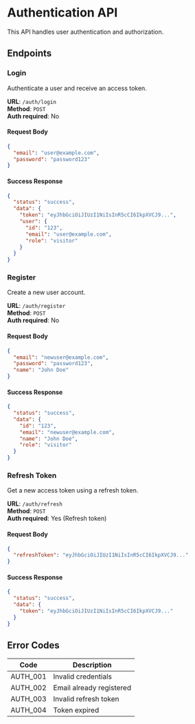 # Authentication API

This API handles user authentication and authorization.

## Endpoints

### Login

Authenticate a user and receive an access token.

**URL**: `/auth/login`  
**Method**: `POST`  
**Auth required**: No

#### Request Body
```json
{
  "email": "user@example.com",
  "password": "password123"
}
```

#### Success Response
```json
{
  "status": "success",
  "data": {
    "token": "eyJhbGciOiJIUzI1NiIsInR5cCI6IkpXVCJ9...",
    "user": {
      "id": "123",
      "email": "user@example.com",
      "role": "visitor"
    }
  }
}
```

### Register

Create a new user account.

**URL**: `/auth/register`  
**Method**: `POST`  
**Auth required**: No

#### Request Body
```json
{
  "email": "newuser@example.com",
  "password": "password123",
  "name": "John Doe"
}
```

#### Success Response
```json
{
  "status": "success",
  "data": {
    "id": "123",
    "email": "newuser@example.com",
    "name": "John Doe",
    "role": "visitor"
  }
}
```

### Refresh Token

Get a new access token using a refresh token.

**URL**: `/auth/refresh`  
**Method**: `POST`  
**Auth required**: Yes (Refresh token)

#### Request Body
```json
{
  "refreshToken": "eyJhbGciOiJIUzI1NiIsInR5cCI6IkpXVCJ9..."
}
```

#### Success Response
```json
{
  "status": "success",
  "data": {
    "token": "eyJhbGciOiJIUzI1NiIsInR5cCI6IkpXVCJ9..."
  }
}
```

## Error Codes

| Code | Description |
|------|-------------|
| AUTH_001 | Invalid credentials |
| AUTH_002 | Email already registered |
| AUTH_003 | Invalid refresh token |
| AUTH_004 | Token expired | 
